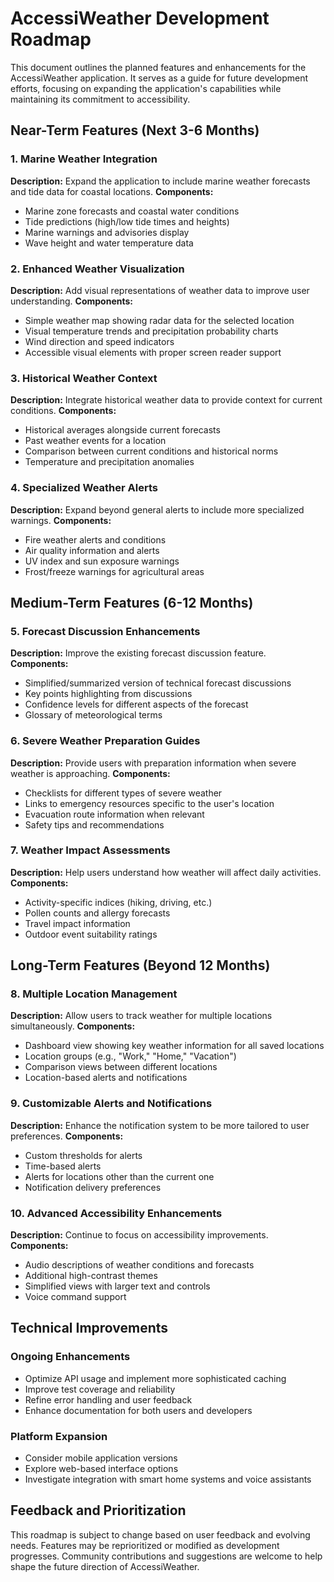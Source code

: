 # AccessiWeather Development Roadmap

This document outlines the planned features and enhancements for the AccessiWeather application. It serves as a guide for future development efforts, focusing on expanding the application's capabilities while maintaining its commitment to accessibility.

## Near-Term Features (Next 3-6 Months)

### 1. Marine Weather Integration
**Description:** Expand the application to include marine weather forecasts and tide data for coastal locations.
**Components:**
- Marine zone forecasts and coastal water conditions
- Tide predictions (high/low tide times and heights)
- Marine warnings and advisories display
- Wave height and water temperature data

### 2. Enhanced Weather Visualization
**Description:** Add visual representations of weather data to improve user understanding.
**Components:**
- Simple weather map showing radar data for the selected location
- Visual temperature trends and precipitation probability charts
- Wind direction and speed indicators
- Accessible visual elements with proper screen reader support

### 3. Historical Weather Context
**Description:** Integrate historical weather data to provide context for current conditions.
**Components:**
- Historical averages alongside current forecasts
- Past weather events for a location
- Comparison between current conditions and historical norms
- Temperature and precipitation anomalies

### 4. Specialized Weather Alerts
**Description:** Expand beyond general alerts to include more specialized warnings.
**Components:**
- Fire weather alerts and conditions
- Air quality information and alerts
- UV index and sun exposure warnings
- Frost/freeze warnings for agricultural areas

## Medium-Term Features (6-12 Months)

### 5. Forecast Discussion Enhancements
**Description:** Improve the existing forecast discussion feature.
**Components:**
- Simplified/summarized version of technical forecast discussions
- Key points highlighting from discussions
- Confidence levels for different aspects of the forecast
- Glossary of meteorological terms

### 6. Severe Weather Preparation Guides
**Description:** Provide users with preparation information when severe weather is approaching.
**Components:**
- Checklists for different types of severe weather
- Links to emergency resources specific to the user's location
- Evacuation route information when relevant
- Safety tips and recommendations

### 7. Weather Impact Assessments
**Description:** Help users understand how weather will affect daily activities.
**Components:**
- Activity-specific indices (hiking, driving, etc.)
- Pollen counts and allergy forecasts
- Travel impact information
- Outdoor event suitability ratings

## Long-Term Features (Beyond 12 Months)

### 8. Multiple Location Management
**Description:** Allow users to track weather for multiple locations simultaneously.
**Components:**
- Dashboard view showing key weather information for all saved locations
- Location groups (e.g., "Work," "Home," "Vacation")
- Comparison views between different locations
- Location-based alerts and notifications

### 9. Customizable Alerts and Notifications
**Description:** Enhance the notification system to be more tailored to user preferences.
**Components:**
- Custom thresholds for alerts
- Time-based alerts
- Alerts for locations other than the current one
- Notification delivery preferences

### 10. Advanced Accessibility Enhancements
**Description:** Continue to focus on accessibility improvements.
**Components:**
- Audio descriptions of weather conditions and forecasts
- Additional high-contrast themes
- Simplified views with larger text and controls
- Voice command support

## Technical Improvements

### Ongoing Enhancements
- Optimize API usage and implement more sophisticated caching
- Improve test coverage and reliability
- Refine error handling and user feedback
- Enhance documentation for both users and developers

### Platform Expansion
- Consider mobile application versions
- Explore web-based interface options
- Investigate integration with smart home systems and voice assistants

## Feedback and Prioritization

This roadmap is subject to change based on user feedback and evolving needs. Features may be reprioritized or modified as development progresses. Community contributions and suggestions are welcome to help shape the future direction of AccessiWeather.
